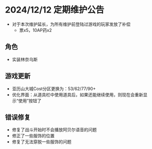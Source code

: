 # 2024/12/12 定期维护公告

- 对于本次维护延长，为所有维护前登陆过游戏的玩家发放了补偿
  - 票x5，10AP药x2

## 角色

- 实装林奈乌斯

## 游戏更新

- 亚历山大城Cost分区更换为：53/62/77/90+
- 优化界面：从道具栏中使用道具后，如果还能继续使用，则现在会重新显示“使用”按钮了

## 错误修复

- 修复了战斗开始时不会播放阿贝尔语音的问题
- 修正了一些服饰的位置
- 修复了无法穿脱一些服饰的问题
